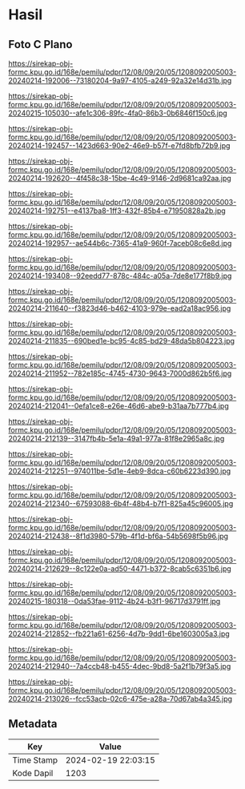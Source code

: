 # Hasil

## Foto C Plano

https://sirekap-obj-formc.kpu.go.id/168e/pemilu/pdpr/12/08/09/20/05/1208092005003-20240214-192006--73180204-9a97-4105-a249-92a32e14d31b.jpg

https://sirekap-obj-formc.kpu.go.id/168e/pemilu/pdpr/12/08/09/20/05/1208092005003-20240215-105030--afe1c306-89fc-4fa0-86b3-0b6846f150c6.jpg

https://sirekap-obj-formc.kpu.go.id/168e/pemilu/pdpr/12/08/09/20/05/1208092005003-20240214-192457--1423d663-90e2-46e9-b57f-e7fd8bfb72b9.jpg

https://sirekap-obj-formc.kpu.go.id/168e/pemilu/pdpr/12/08/09/20/05/1208092005003-20240214-192620--4f458c38-15be-4c49-9146-2d9681ca92aa.jpg

https://sirekap-obj-formc.kpu.go.id/168e/pemilu/pdpr/12/08/09/20/05/1208092005003-20240214-192751--e4137ba8-1ff3-432f-85b4-e71950828a2b.jpg

https://sirekap-obj-formc.kpu.go.id/168e/pemilu/pdpr/12/08/09/20/05/1208092005003-20240214-192957--ae544b6c-7365-41a9-960f-7aceb08c6e8d.jpg

https://sirekap-obj-formc.kpu.go.id/168e/pemilu/pdpr/12/08/09/20/05/1208092005003-20240214-193408--92eedd77-878c-484c-a05a-7de8e177f8b9.jpg

https://sirekap-obj-formc.kpu.go.id/168e/pemilu/pdpr/12/08/09/20/05/1208092005003-20240214-211640--f3823d46-b462-4103-979e-ead2a18ac956.jpg

https://sirekap-obj-formc.kpu.go.id/168e/pemilu/pdpr/12/08/09/20/05/1208092005003-20240214-211835--690bed1e-bc95-4c85-bd29-48da5b804223.jpg

https://sirekap-obj-formc.kpu.go.id/168e/pemilu/pdpr/12/08/09/20/05/1208092005003-20240214-211952--782e185c-4745-4730-9643-7000d862b5f6.jpg

https://sirekap-obj-formc.kpu.go.id/168e/pemilu/pdpr/12/08/09/20/05/1208092005003-20240214-212041--0efa1ce8-e26e-46d6-abe9-b31aa7b777b4.jpg

https://sirekap-obj-formc.kpu.go.id/168e/pemilu/pdpr/12/08/09/20/05/1208092005003-20240214-212139--3147fb4b-5e1a-49a1-977a-81f8e2965a8c.jpg

https://sirekap-obj-formc.kpu.go.id/168e/pemilu/pdpr/12/08/09/20/05/1208092005003-20240214-212251--974011be-5d1e-4eb9-8dca-c60b6223d390.jpg

https://sirekap-obj-formc.kpu.go.id/168e/pemilu/pdpr/12/08/09/20/05/1208092005003-20240214-212340--67593088-6b4f-48b4-b7f1-825a45c96005.jpg

https://sirekap-obj-formc.kpu.go.id/168e/pemilu/pdpr/12/08/09/20/05/1208092005003-20240214-212438--8f1d3980-579b-4f1d-bf6a-54b5698f5b96.jpg

https://sirekap-obj-formc.kpu.go.id/168e/pemilu/pdpr/12/08/09/20/05/1208092005003-20240214-212629--8c122e0a-ad50-4471-b372-8cab5c6351b6.jpg

https://sirekap-obj-formc.kpu.go.id/168e/pemilu/pdpr/12/08/09/20/05/1208092005003-20240215-180318--0da53fae-9112-4b24-b3f1-96717d3791ff.jpg

https://sirekap-obj-formc.kpu.go.id/168e/pemilu/pdpr/12/08/09/20/05/1208092005003-20240214-212852--fb221a61-6256-4d7b-9dd1-6be1603005a3.jpg

https://sirekap-obj-formc.kpu.go.id/168e/pemilu/pdpr/12/08/09/20/05/1208092005003-20240214-212940--7a4ccb48-b455-4dec-9bd8-5a2f1b79f3a5.jpg

https://sirekap-obj-formc.kpu.go.id/168e/pemilu/pdpr/12/08/09/20/05/1208092005003-20240214-213026--fcc53acb-02c6-475e-a28a-70d67ab4a345.jpg


## Metadata

| Key        | Value               |
| ---------- | ------------------- |
| Time Stamp | 2024-02-19 22:03:15 |
| Kode Dapil | 1203                |



